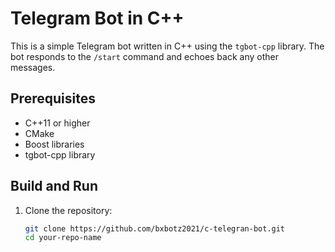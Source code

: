 # Telegram Bot in C++

This is a simple Telegram bot written in C++ using the `tgbot-cpp` library. The bot responds to the `/start` command and echoes back any other messages.

## Prerequisites

- C++11 or higher
- CMake
- Boost libraries
- tgbot-cpp library

## Build and Run

1. Clone the repository:
   ```bash
   git clone https://github.com/bxbotz2021/c-telegran-bot.git
   cd your-repo-name
